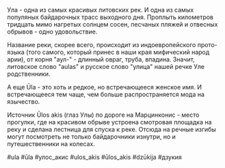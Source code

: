 Ула - одна из самых красивых литовских рек. И одна из самых популяных байдарочных трасс выходного дня. Проплыть километров тридцать мимо нагретых солнцем сосен, песчаных пляжей и отвесных обрывов -  одно удовольствие.

Название реки, скорее всего, происходит из индоевропейского прото-языка (того самого, который принес в наши края мифический народ арии), от корня "аул-" - длинный овраг, труба, впадина. Значит, литовское слово "aulas" и русское слово "улица" нашей речке Уле родственники.

А еще Ūla - это хоть и редкое, но встречающееся женское имя. И встречающееся тем чаще, чем больше распространяется мода на язычество.

Источник Ūlos akis (глаз Улы) по дороге на Марцинконис - место прогулки, где на красивом обрыве устроена смотровая площадка на реку и сделана лестница для спуска к реке. Отсюда на речные изгибы могут посмотреть не только байдарочники изнутри, но и путешественники на колесах.

#ula #ūla #улос_акис #ulos_akis #ūlos_akis #dzūkija #дзукия

